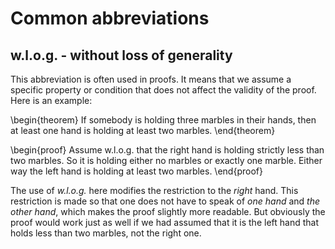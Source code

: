# Common abbreviations

## w.l.o.g. - without loss of generality

This abbreviation is often used in proofs.
It means that we assume a specific property or condition that does not affect the validity of the proof.
Here is an example:

\begin{theorem}
If somebody is holding three marbles in their hands, then at least one hand is holding at least two marbles.
\end{theorem}

\begin{proof}
Assume w.l.o.g. that the right hand is holding strictly less than two marbles.
So it is holding either no marbles or exactly one marble.
Either way the left hand is holding at least two marbles.
\end{proof}

The use of *w.l.o.g.* here modifies the restriction to the *right* hand.
This restriction is made so that one does not have to speak of *one hand* and *the other hand*, which makes the proof slightly more readable.
But obviously the proof would work just as well if we had assumed that it is the left hand that holds less than two marbles, not the right one.
